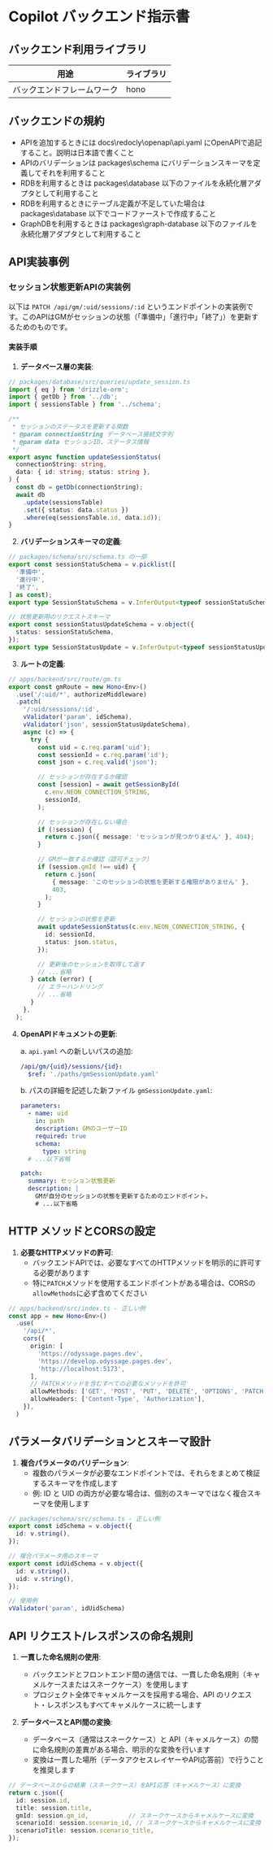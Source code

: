 # Copilot バックエンド指示書

## バックエンド利用ライブラリ

用途|ライブラリ
--|--
バックエンドフレームワーク|hono

## バックエンドの規約
- APIを追加するときには docs\redocly\openapi\api.yaml にOpenAPIで追記すること。説明は日本語で書くこと
- APIのバリデーションは packages\schema にバリデーションスキーマを定義してそれを利用すること
- RDBを利用するときは packages\database 以下のファイルを永続化層アダプタとして利用すること
- RDBを利用するときにテーブル定義が不足していた場合は packages\database 以下でコードファーストで作成すること
- GraphDBを利用するときは packages\graph-database 以下のファイルを永続化層アダプタとして利用すること

## API実装事例

### セッション状態更新APIの実装例

以下は `PATCH /api/gm/:uid/sessions/:id` というエンドポイントの実装例です。このAPIはGMがセッションの状態（「準備中」「進行中」「終了」）を更新するためのものです。

#### 実装手順

1. **データベース層の実装**:
```typescript
// packages/database/src/queries/update_session.ts
import { eq } from 'drizzle-orm';
import { getDb } from '../db';
import { sessionsTable } from '../schema';

/**
 * セッションのステータスを更新する関数
 * @param connectionString データベース接続文字列
 * @param data セッションID、ステータス情報
 */
export async function updateSessionStatus(
  connectionString: string,
  data: { id: string; status: string },
) {
  const db = getDb(connectionString);
  await db
    .update(sessionsTable)
    .set({ status: data.status })
    .where(eq(sessionsTable.id, data.id));
}
```

2. **バリデーションスキーマの定義**:
```typescript
// packages/schema/src/schema.ts の一部
export const sessionStatuSchema = v.picklist([
  '準備中',
  '進行中',
  '終了',
] as const);
export type SessionStatuSchema = v.InferOutput<typeof sessionStatuSchema>;

// 状態更新用のリクエストスキーマ
export const sessionStatusUpdateSchema = v.object({
  status: sessionStatuSchema,
});
export type SessionStatusUpdate = v.InferOutput<typeof sessionStatusUpdateSchema>;
```

3. **ルートの定義**:
```typescript
// apps/backend/src/route/gm.ts
export const gmRoute = new Hono<Env>()
  .use('/:uid/*', authorizeMiddleware)
  .patch(
    '/:uid/sessions/:id',
    vValidator('param', idSchema),
    vValidator('json', sessionStatusUpdateSchema),
    async (c) => {
      try {
        const uid = c.req.param('uid');
        const sessionId = c.req.param('id');
        const json = c.req.valid('json');

        // セッションが存在するか確認
        const [session] = await getSessionById(
          c.env.NEON_CONNECTION_STRING,
          sessionId,
        );

        // セッションが存在しない場合
        if (!session) {
          return c.json({ message: 'セッションが見つかりません' }, 404);
        }

        // GMが一致するか確認（認可チェック）
        if (session.gmId !== uid) {
          return c.json(
            { message: 'このセッションの状態を更新する権限がありません' },
            403,
          );
        }

        // セッションの状態を更新
        await updateSessionStatus(c.env.NEON_CONNECTION_STRING, {
          id: sessionId,
          status: json.status,
        });

        // 更新後のセッションを取得して返す
        // ...省略
      } catch (error) {
        // エラーハンドリング
        // ...省略
      }
    },
  );
```

4. **OpenAPIドキュメントの更新**:
   
   a. `api.yaml` への新しいパスの追加:
   ```yaml
   /api/gm/{uid}/sessions/{id}:
     $ref: './paths/gmSessionUpdate.yaml'
   ```

   b. パスの詳細を記述した新ファイル `gmSessionUpdate.yaml`:
   ```yaml
   parameters:
     - name: uid
       in: path
       description: GMのユーザーID
       required: true
       schema:
         type: string
     # ...以下省略
   
   patch:
     summary: セッション状態更新
     description: |
       GMが自分のセッションの状態を更新するためのエンドポイント。
       # ...以下省略
   ```

## HTTP メソッドとCORSの設定

1. **必要なHTTPメソッドの許可**:
   - バックエンドAPIでは、必要なすべてのHTTPメソッドを明示的に許可する必要があります
   - 特に`PATCH`メソッドを使用するエンドポイントがある場合は、CORSの`allowMethods`に必ず含めてください

```typescript
// apps/backend/src/index.ts - 正しい例
const app = new Hono<Env>()
  .use(
    '/api/*',
    cors({
      origin: [
        'https://odyssage.pages.dev',
        'https://develop.odyssage.pages.dev',
        'http://localhost:5173',
      ],
      // PATCHメソッドを含むすべての必要なメソッドを許可
      allowMethods: ['GET', 'POST', 'PUT', 'DELETE', 'OPTIONS', 'PATCH'],
      allowHeaders: ['Content-Type', 'Authorization'],
    }),
  )
```

## パラメータバリデーションとスキーマ設計

1. **複合パラメータのバリデーション**:
   - 複数のパラメータが必要なエンドポイントでは、それらをまとめて検証するスキーマを作成します
   - 例: ID と UID の両方が必要な場合は、個別のスキーマではなく複合スキーマを使用します

```typescript
// packages/schema/src/schema.ts - 正しい例
export const idSchema = v.object({
  id: v.string(),
});

// 複合パラメータ用のスキーマ
export const idUidSchema = v.object({
  id: v.string(),
  uid: v.string(),
});

// 使用例
vValidator('param', idUidSchema)
```

## API リクエスト/レスポンスの命名規則

1. **一貫した命名規則の使用**:
   - バックエンドとフロントエンド間の通信では、一貫した命名規則（キャメルケースまたはスネークケース）を使用します
   - プロジェクト全体でキャメルケースを採用する場合、API のリクエスト・レスポンスもすべてキャメルケースに統一します

2. **データベースとAPI間の変換**:
   - データベース（通常はスネークケース）と API（キャメルケース）の間に命名規則の差異がある場合、明示的な変換を行います
   - 変換は一貫した場所（データアクセスレイヤーやAPI応答前）で行うことを推奨します

```typescript
// データベースからの結果（スネークケース）をAPI応答（キャメルケース）に変換
return c.json({
  id: session.id,
  title: session.title,
  gmId: session.gm_id,           // スネークケースからキャメルケースに変換
  scenarioId: session.scenario_id, // スネークケースからキャメルケースに変換
  scenarioTitle: session.scenario_title,
});
```
